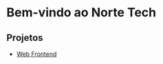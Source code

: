# Bem-vindo ao Norte Tech

## Projetos

<!-- - [Backend](./backend/)
- [Mobile](./mobile/) -->

- [Web Frontend](https://tallesguerra.github.io/Norte-Tech/web-frontend/)
